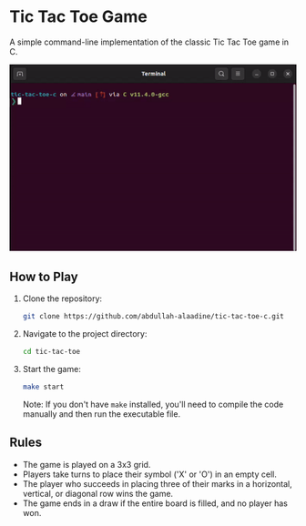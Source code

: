 # Tic Tac Toe Game

A simple command-line implementation of the classic Tic Tac Toe game in C.

![Tic-Tac-Toe](./tic-tac-toe-c.gif)

## How to Play

1. Clone the repository:

   ```bash
   git clone https://github.com/abdullah-alaadine/tic-tac-toe-c.git

   ```

2. Navigate to the project directory:

   ```bash
   cd tic-tac-toe
   ```

3. Start the game:
   ```bash
   make start
   ```
   Note: If you don't have `make` installed, you'll need to compile the code manually and then run the executable file.

## Rules

- The game is played on a 3x3 grid.
- Players take turns to place their symbol ('X' or 'O') in an empty cell.
- The player who succeeds in placing three of their marks in a horizontal, vertical, or diagonal row wins the game.
- The game ends in a draw if the entire board is filled, and no player has won.
